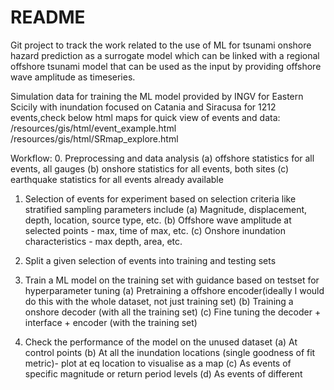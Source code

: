 # README 
Git project to track the work related to the use of ML for tsunami onshore hazard prediction as a surrogate model which can be linked with a regional offshore tsunami model that can be used as the input by providing offshore wave amplitude as timeseries.

Simulation data for training the ML model provided by INGV for Eastern Scicily with inundation focused on Catania and Siracusa for 1212 events,check below html maps for quick view of events and data:
/resources/gis/html/event_example.html
/resources/gis/html/SRmap_explore.html


Workflow:
0. Preprocessing and data analysis
(a) offshore statistics for all events, all gauges
(b) onshore statistics for all events, both sites
(c) earthquake statistics for all events already available

1. Selection of events for experiment based on selection criteria like stratified sampling parameters include
(a) Magnitude, displacement, depth, location, source type, etc.
(b) Offshore wave amplitude at selected points - max, time of max, etc.
(c) Onshore inundation characteristics - max depth, area, etc.

2. Split a given selection of events into training and testing sets

3. Train a ML model on the training set with guidance based on testset for hyperparameter tuning
(a) Pretraining a offshore encoder(ideally I would do this with the whole dataset, not just training set)
(b) Training a onshore decoder (with all the training set)
(c) Fine tuning the decoder + interface + encoder (with the training set)

4. Check the performance of the model on the unused dataset 
(a) At control points
(b) At all the inundation locations (single goodness of fit metric)- plot at eq location to visualise as a map
(c) As events of specific magnitude or return period levels
(d) As events of different  

 




